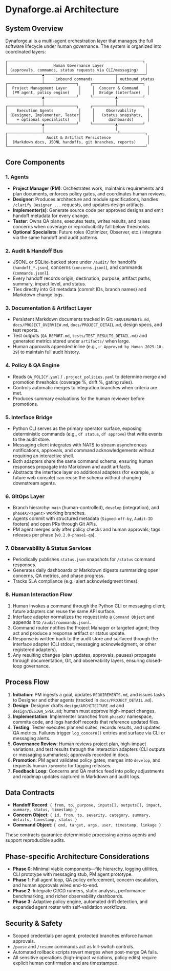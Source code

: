 # Dynaforge.ai Architecture

## System Overview
Dynaforge.ai is a multi-agent orchestration layer that manages the full software lifecycle under human governance. The system is organized into coordinated layers:

```
┌───────────────────────────────────────────────────────────┐
│                    Human Governance Layer                  │
│ (approvals, commands, status requests via CLI/messaging)   │
└───────────────▲───────────────────────────────┬────────────┘
                │     inbound commands          │ outbound status
┌───────────────┴──────────────┐     ┌──────────┴───────────┐
│  Project Management Layer     │     │  Concern & Command    │
│  (PM agent, policy engine)    │     │  Bridge (interface)   │
└───────────────▲──────────────┘     └──────────▲───────────┘
                │                               │
┌───────────────┴──────────────┐     ┌──────────┴───────────┐
│    Execution Agents           │     │     Observability     │
│ (Designer, Implementer, Tester│     │   (status snapshots,  │
│    + optional specialists)    │     │      dashboards)      │
└───────────────▲──────────────┘     └──────────▲───────────┘
                │                               │
┌───────────────┴────────────────────────────────┴───────────┐
│                 Audit & Artifact Persistence                │
│  (Markdown docs, JSONL handoffs, git branches, reports)     │
└────────────────────────────────────────────────────────────┘
```

## Core Components

### 1. Agents
- **Project Manager (PM)**: Orchestrates work, maintains requirements and plan documents, enforces policy gates, and coordinates human reviews.
- **Designer**: Produces architecture and module specifications, handles `/clarify Designer ...` requests, and updates design artifacts.
- **Implementer(s)**: Generate source code per approved designs and emit handoff metadata for every change.
- **Tester**: Owns QA plans, executes tests, writes results, and raises concerns when coverage or reproducibility fall below thresholds.
- **Optional Specialists**: Future roles (Optimizer, Observer, etc.) integrate via the same handoff and audit patterns.

### 2. Audit & Handoff Bus
- JSONL or SQLite-backed store under `/audit/` for handoffs (`handoff_*.json`), concerns (`concerns.jsonl`), and commands (`commands.jsonl`).
- Every handoff records origin, destination, purpose, artifact paths, summary, impact level, and status.
- Ties directly into Git metadata (commit IDs, branch names) and Markdown change logs.

### 3. Documentation & Artifact Layer
- Persistent Markdown documents tracked in Git: `REQUIREMENTS.md`, `docs/PROJECT_OVERVIEW.md`, `docs/PROJECT_DETAIL.md`, design specs, and test reports.
- Test outputs (`QA_REPORT.md`, `tests/TEST_RESULTS_DETAIL.md`) and generated metrics stored under `artifacts/` when large.
- Human approvals appended inline (e.g., `✅ Approved by Human 2025-10-29`) to maintain full audit history.

### 4. Policy & QA Engine
- Reads `QA_POLICY.yaml` / `.project_policies.yaml` to determine merge and promotion thresholds (coverage %, drift %, gating rules).
- Controls automatic merges to integration branches when criteria are met.
- Produces summary evaluations for the human reviewer before promotions.

### 5. Interface Bridge
- Python CLI serves as the primary operator surface, exposing deterministic commands (e.g., `df status`, `df approve`) that write events to the audit store.
- Messaging client integrates with NATS to stream asynchronous notifications, approvals, and command acknowledgements without requiring an interactive shell.
- Both adapters share the same command schema, ensuring human responses propagate into Markdown and audit artifacts.
- Abstracts the interface layer so additional adapters (for example, a future web console) can reuse the schema without changing downstream agents.

### 6. GitOps Layer
- Branch hierarchy: `main` (human-controlled), `develop` (integration), and `phaseX/<agent>` working branches.
- Agents commit with structured metadata (`Signed-off-by`, `Audit-ID` footers) and open PRs through Git APIs.
- PM agent merges only after policy checks and human approvals; tags releases per phase (`v0.2.0-phase1-qa`).

### 7. Observability & Status Services
- Periodically publishes `status.json` snapshots for `/status` command responses.
- Generates daily dashboards or Markdown digests summarizing open concerns, QA metrics, and phase progress.
- Tracks SLA compliance (e.g., alert acknowledgment times).

### 8. Human Interaction Flow
1. Human invokes a command through the Python CLI or messaging client; future adapters can reuse the same API surface.
2. Interface adapter normalizes the request into a `Command Object` and appends it to `/audit/commands.jsonl`.
3. Command router notifies the Project Manager or targeted agent; they act and produce a response artifact or status update.
4. Response is written back to the audit store and surfaced through the interface adapter (CLI stdout, messaging acknowledgment, or other registered adapters).
5. Any resulting changes (plan updates, approvals, pauses) propagate through documentation, Git, and observability layers, ensuring closed-loop governance.

## Process Flow
1. **Initiation**: PM ingests a goal, updates `REQUIREMENTS.md`, and issues tasks to Designer and other agents (tracked in `docs/PROJECT_DETAIL.md`).
2. **Design**: Designer drafts `design/ARCHITECTURE.md` and `design/DESIGN_SPEC.md`; human must approve high-impact changes.
3. **Implementation**: Implementer branches from `phaseX/` namespace, commits code, and logs handoff records that reference updated files.
4. **Testing**: Tester executes planned suites, records results, and updates QA metrics. Failures trigger `log_concern()` entries and surface via CLI or messaging alerts.
5. **Governance Review**: Human reviews project plan, high-impact variations, and test results through the interaction adapters (CLI outputs or messaging summaries); approvals recorded in docs.
6. **Promotion**: PM agent validates policy gates, merges into `develop`, and requests human `/promote` for tagging releases.
7. **Feedback Loop**: Concerns and QA metrics feed into policy adjustments and roadmap updates captured in Markdown and audit logs.

## Data Contracts
- **Handoff Record**: `{ from, to, purpose, inputs[], outputs[], impact, summary, status, timestamp }`
- **Concern Object**: `{ id, from, to, severity, category, summary, details, timestamp, status }`
- **Command Object**: `{ cmd, target, args, user, timestamp, linkage }`

These contracts guarantee deterministic processing across agents and support reproducible audits.

## Phase-specific Architecture Considerations
- **Phase 0**: Minimal viable components—file hierarchy, logging utilities, CLI prototype with messaging stub, PM agent prototype.
- **Phase 1**: Full agent loop, QA policy enforcement, concern escalation, and human approvals wired end-to-end.
- **Phase 2**: Integrate CI/CD runners, static analysis, performance benchmarking, and richer observability dashboards.
- **Phase 3**: Adaptive policy engine, automated drift detection, and expanded agent roster with self-validation workflows.

## Security & Safety
- Scoped credentials per agent; protected branches enforce human approvals.
- `/pause` and `/resume` commands act as kill-switch controls.
- Automated rollback scripts revert merges when post-merge QA fails.
- All sensitive operations (high-impact variations, policy edits) require explicit human confirmation and are timestamped.
